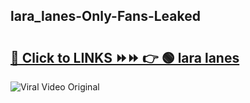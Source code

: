 
 ## lara_lanes-Only-Fans-Leaked

# <h2><a href="https://clipsfans.com/lara_lanes&ref=git">🔗 Click to LINKS ⏩⏩ 👉 🟢 lara lanes </a></h2>

<a href="https://clipsfans.com/lara_lanes&ref=git" rel="nofollow" data-target="animated-image.originalLink"><img src="https://i.ibb.co.com/xMMVF88/686577567.gif" alt="Viral Video Original" style="max-width: 100%; display: inline-block;" data-target="animated-image.originalImage"></a>
